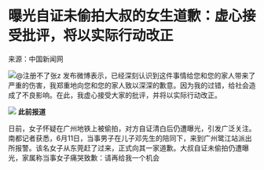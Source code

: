 

# 曝光自证未偷拍大叔的女生道歉：虚心接受批评，将以实际行动改正

来源：中国新闻网

![](https://inews.gtimg.com/om_bt/OIbD-uwmSPY4DR8I3YyJ9SdwjErpfbOUaxZqkkQZCD908AA/1000)
​​​@注册不了张z
发布微博表示，已经深刻认识到这件事情给您和您的家人带来了严重的伤害，我郑重地向您和您的家人致以深深的歉意。因为我的过错，给社会造成了不良影响。在此，我虚心接受大家的批评，并将以实际行动改正。
​​​

![](https://inews.gtimg.com/om_bt/O26FKachuT7nOMQhA_JcvVXqhL_eKx2AoAqAEn3NbljbAAA/1000)
**此前报道**

日前，女子怀疑在广州地铁上被偷拍，对方自证清白后仍遭曝光，引发广泛关注。南都记者获悉，6月11日，当事男子在儿子邓先生的陪同下，来到广州鹭江站派出所报警。该名女子从东莞赶了过来，正式向其一家道歉。大叔自证未偷拍仍遭曝光，家属称当事女子痛哭致歉：请再给我一个机会

